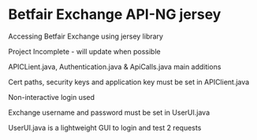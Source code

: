 # Betfair Exchange API-NG jersey

Accessing Betfair Exchange using jersey library

Project Incomplete - will update when possible

APICLient.java, Authentication.java & ApiCalls.java main additions

Cert paths, security keys and application key must be set in APIClient.java

Non-interactive login used

Exchange username and password must be set in UserUI.java

UserUI.java is a lightweight GUI to login and test 2 requests
